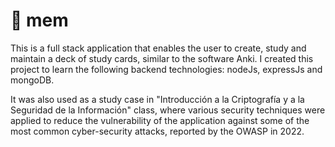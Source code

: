 # 🧠 mem
This is a full stack application that enables the user to create, study and maintain a deck of study cards, similar to the software Anki. I created this project to learn the following backend technologies: nodeJs, expressJs and mongoDB.

It was also used as a study case in "Introducción a la Criptografía y a la Seguridad de la Información" class, where various security techniques were applied to reduce the vulnerability of the application against some of the most common cyber-security attacks, reported by the OWASP in 2022.
